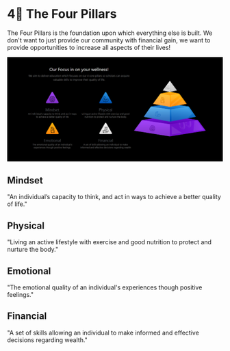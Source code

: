 # 4⃣ The Four Pillars

The Four Pillars is the foundation upon which everything else is built. We don't want to just provide our community with financial gain, we want to provide opportunities to increase all aspects of their lives!

![](../../.gitbook/assets/4-pillars.png)

## Mindset

"An individual’s capacity to think, and act in ways to achieve a better quality of life."

## Physical

"Living an active lifestyle with exercise and good nutrition to protect and nurture the body."

## Emotional

"The emotional quality of an individual's experiences though positive feelings."

## Financial

"A set of skills allowing an individual to make informed and effective decisions regarding wealth."
